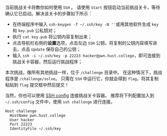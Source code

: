 当前挑战关卡将教你如何使用 `SSH` 。
请使用 `Start` 按钮启动当前挑战关卡，等待确认它已启动。解决该关卡的步骤如下所示：

- 在终端程序中输入 `ssh-keygen -f ~/.ssh/key -N ''`或用其他软件生成 `key` 和 `key.pub` 公私钥对；
- 执行 `cat key.pub` 将公钥内容复制出来；
- 点击导航栏右侧的**设置**选项，点击左边 `SSH` 公钥，将复制的公钥内容填写进去，点击 `Update` 保存自己的公钥；
- 输入 `ssh -i ~/.ssh/key -p 22223 hacker@pwn.hust.college`，即可连接到挑战关卡容器，然后运行挑战程序；

本次挑战，像所有其他挑战一样，位于 `/challenge` 目录中。
在这种情况下，挑战程序是 `/challenge/solve`。
只需在 `SSH` 中运行它，你就会得到 `flag`，将其复制粘贴到 `flag` 提交框中然后提交！

当然，你也可以使用 [SSH config](https://linux.die.net/man/5/ssh_config) 连接挑战关卡容器。
推荐将下列配置加入到 `~/.ssh/config` 文件中，使用 `ssh challenge` 进行连接。

```
Host challenge
  HostName pwn.hust.college
  User hacker
  Port 22223
  IdentityFile ~/.ssh/key
```